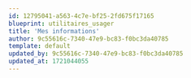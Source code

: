 ```yaml
---
id: 12795041-a563-4c7e-bf25-2fd675f17165
blueprint: utilitaires_usager
title: 'Mes informations'
author: 9c55616c-7340-47e9-bc83-f0bc3da40785
template: default
updated_by: 9c55616c-7340-47e9-bc83-f0bc3da40785
updated_at: 1721044055
---
```

